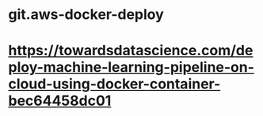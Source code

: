 # git.aws-docker-deploy
# https://towardsdatascience.com/deploy-machine-learning-pipeline-on-cloud-using-docker-container-bec64458dc01
